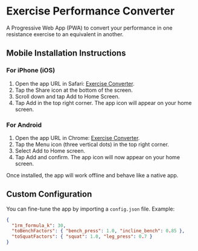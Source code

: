 # Exercise Performance Converter

A Progressive Web App (PWA) to convert your performance in one resistance exercise to an equivalent in another.

## Mobile Installation Instructions

### For iPhone (iOS)
1. Open the app URL in Safari: [Exercise Converter](https://denysy1.github.io/exercise-converter/).
2. Tap the Share icon at the bottom of the screen.
3. Scroll down and tap Add to Home Screen.
4. Tap Add in the top right corner. The app icon will appear on your home screen.

### For Android
1. Open the app URL in Chrome: [Exercise Converter](https://denysy1.github.io/exercise-converter/).
2. Tap the Menu icon (three vertical dots) in the top right corner.
3. Select Add to Home screen.
4. Tap Add and confirm. The app icon will now appear on your home screen.

Once installed, the app will work offline and behave like a native app.

## Custom Configuration
You can fine-tune the app by importing a `config.json` file. Example:
```json
{
  "1rm_formula_k": 30,
  "toBenchFactors": { "bench_press": 1.0, "incline_bench": 0.85 },
  "toSquatFactors": { "squat": 1.0, "leg_press": 0.7 }
}
```
